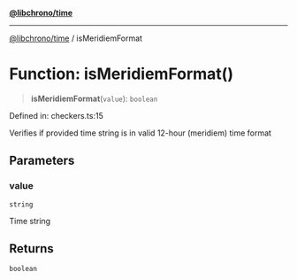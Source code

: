 [**@libchrono/time**](../README.md)

***

[@libchrono/time](../globals.md) / isMeridiemFormat

# Function: isMeridiemFormat()

> **isMeridiemFormat**(`value`): `boolean`

Defined in: checkers.ts:15

Verifies if provided time string is in valid 12-hour (meridiem) time format

## Parameters

### value

`string`

Time string

## Returns

`boolean`
